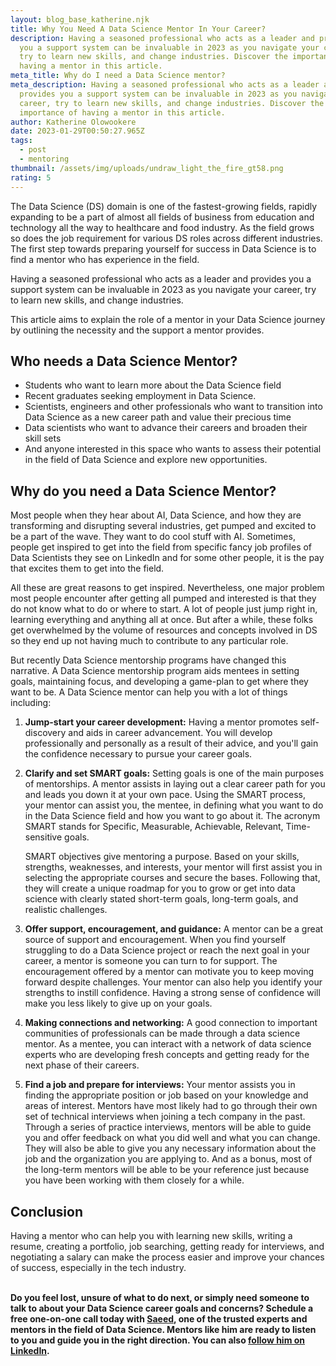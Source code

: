 ```yaml
---
layout: blog_base_katherine.njk
title: Why You Need A Data Science Mentor In Your Career?
description: Having a seasoned professional who acts as a leader and provides
  you a support system can be invaluable in 2023 as you navigate your career,
  try to learn new skills, and change industries. Discover the importance of
  having a mentor in this article.
meta_title: Why do I need a Data Science mentor?
meta_description: Having a seasoned professional who acts as a leader and
  provides you a support system can be invaluable in 2023 as you navigate your
  career, try to learn new skills, and change industries. Discover the
  importance of having a mentor in this article.
author: Katherine Olowookere
date: 2023-01-29T00:50:27.965Z
tags:
  - post
  - mentoring
thumbnail: /assets/img/uploads/undraw_light_the_fire_gt58.png
rating: 5
---
```

The Data Science (DS) domain is one of the fastest-growing fields, rapidly expanding to be a part of almost all fields of business from education and technology all the way to healthcare and food industry. As the field grows so does the job requirement for various DS roles across different industries. The first step towards preparing yourself for success in Data Science is to find a mentor who has experience in the field.

Having a seasoned professional who acts as a leader and provides you a support system can be invaluable in 2023 as you navigate your career, try to learn new skills, and change industries.

This article aims to explain the role of a mentor in your Data Science journey by outlining the necessity and the support a mentor provides. 

<h2>Who needs a Data Science Mentor? </h2>

* Students who want to learn more about the Data Science field
* Recent graduates seeking employment in Data Science.
* Scientists, engineers and other professionals who want to transition into Data Science as a new career path and value their precious time
* Data scientists who want to advance their careers and broaden their skill sets 
* And anyone interested in this space who wants to assess their potential in the field of Data Science and explore new opportunities.

<h2>Why do you need a Data Science Mentor?</h2>

Most people when they hear about AI, Data Science, and how they are transforming and disrupting several industries, get pumped and excited to be a part of the wave. They want to do cool stuff with AI. Sometimes, people get inspired to get into the field from specific fancy job profiles of Data Scientists they see on LinkedIn and for some other people, it is the pay that excites them to get into the field. 

All these are great reasons to get inspired. Nevertheless, one major problem most people encounter after getting all pumped and interested is that they do not know what to do or where to start. A lot of people just jump right in, learning everything and anything all at once. But after a while, these folks get overwhelmed by the volume of resources and concepts involved in DS so they end up not having much to contribute to any particular role.

But recently Data Science mentorship programs have changed this narrative. A Data Science mentorship program aids mentees in setting goals, maintaining focus, and developing a game-plan to get where they want to be. A Data Science mentor can help you with a lot of things including:

1. **Jump-start your career development:** Having a mentor promotes self-discovery and aids in career advancement. You will develop professionally and personally as a result of their advice, and you'll gain the confidence necessary to pursue your career goals. 
2. **Clarify and set SMART goals:** Setting goals is one of the main purposes of mentorships. A mentor assists in laying out a clear career path for you and leads you down it at your own pace. Using the SMART process, your mentor can assist you, the mentee, in defining what you want to do in the Data Science field and how you want to go about it. The acronym SMART stands for Specific, Measurable, Achievable, Relevant, Time-sensitive goals. 

   SMART objectives give mentoring a purpose. Based on your skills, strengths, weaknesses, and interests, your mentor will first assist you in selecting the appropriate courses and secure the bases. Following that, they will create a unique roadmap for you to grow or get into data science with clearly stated short-term goals, long-term goals, and realistic challenges.
3. **Offer support, encouragement, and guidance:** A mentor can be a great source of support and encouragement. When you find yourself struggling to do a Data Science project or reach the next goal in your career, a mentor is someone you can turn to for support. The encouragement offered by a mentor can motivate you to keep moving forward despite challenges. Your mentor can also help you identify your strengths to instill confidence. Having a strong sense of confidence will make you less likely to give up on your goals.
4. **Making connections and networking:** A good connection to important communities of professionals can be made through a data science mentor. As a mentee, you can interact with a network of data science experts who are developing fresh concepts and getting ready for the next phase of their careers.
5. **Find a job and prepare for interviews:** Your mentor assists you in finding the appropriate position or job based on your knowledge and areas of interest. Mentors have most likely had to go through their own set of technical interviews when joining a tech company in the past. Through a series of practice interviews, mentors will be able to guide you and offer feedback on what you did well and what you can change. They will also be able to give you any necessary information about the job and the organization you are applying to. And as a bonus, most of the long-term mentors will be able to be your reference just because you have been working with them closely for a while.

## Conclusion

Having a mentor who can help you with learning new skills, writing a resume, creating a portfolio, job searching, getting ready for interviews, and negotiating a salary can make the process easier and improve your chances of success, especially in the tech industry.

**\
Do you feel lost, unsure of what to do next, or simply need someone to talk to about your Data Science career goals and concerns? Schedule a free one-on-one call today with [Saeed](https://saeedmirshekari.com/team/), one of the trusted experts and mentors in the field of Data Science. Mentors like him are ready to listen to you and guide you in the right direction. You can also [follow him on LinkedIn](https://www.linkedin.com/in/saeedmirshekari/).**